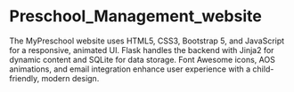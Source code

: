 # Preschool_Management_website
The MyPreschool website uses HTML5, CSS3, Bootstrap 5, and JavaScript for a responsive, animated UI. Flask handles the backend with Jinja2 for dynamic content and SQLite for data storage. Font Awesome icons, AOS animations, and email integration enhance user experience with a child-friendly, modern design.

